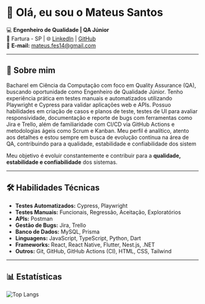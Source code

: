 # 👋 Olá, eu sou o Mateus Santos  

💻 **Engenheiro de Qualidade | QA Júnior**  
📍 Fartura - SP | 🌐 [LinkedIn](https://linkedin.com/in/mateus-santos-7350381a6) | [GitHub](https://github.com/MateusFelS)  
📧 **E-mail:** mateus.fes14@gmail.com  

---

## 🚀 Sobre mim  

Bacharel em Ciência da Computação com foco em Quality Assurance (QA), buscando 
oportunidade como Engenheiro de Qualidade Júnior. Tenho experiência prática em testes 
manuais e automatizados utilizando Playwright e Cypress para validar aplicações web e APIs. 
Possuo habilidades em criação de casos e planos de teste, testes de UI para avaliar 
responsividade, documentação e reporte de bugs com ferramentas como Jira e Trello, além de 
familiaridade com CI/CD via GitHub Actions e metodologias ágeis como Scrum e Kanban. Meu 
perfil é analítico, atento aos detalhes e estou sempre em busca de evolução contínua na área de 
QA, contribuindo para a qualidade, estabilidade e confiabilidade dos sistem 

Meu objetivo é evoluir constantemente e contribuir para a **qualidade, estabilidade e confiabilidade** dos sistemas.  

---

## 🛠️ Habilidades Técnicas  

- **Testes Automatizados:** Cypress, Playwright  
- **Testes Manuais:** Funcionais, Regressão, Aceitação, Exploratórios  
- **APIs:** Postman  
- **Gestão de Bugs:** Jira, Trello  
- **Banco de Dados:** MySQL, Prisma  
- **Linguagens:** JavaScript, TypeScript, Python, Dart  
- **Frameworks:** React, React Native, Flutter, Nest.js, .NET  
- **Outros:** Git, GitHub, GitHub Actions (CI), HTML, CSS, Tailwind  

---

## 📊 Estatísticas  

![Top Langs](https://github-readme-stats.vercel.app/api/top-langs/?username=MateusFelS&layout=compact&theme=dracula)  
